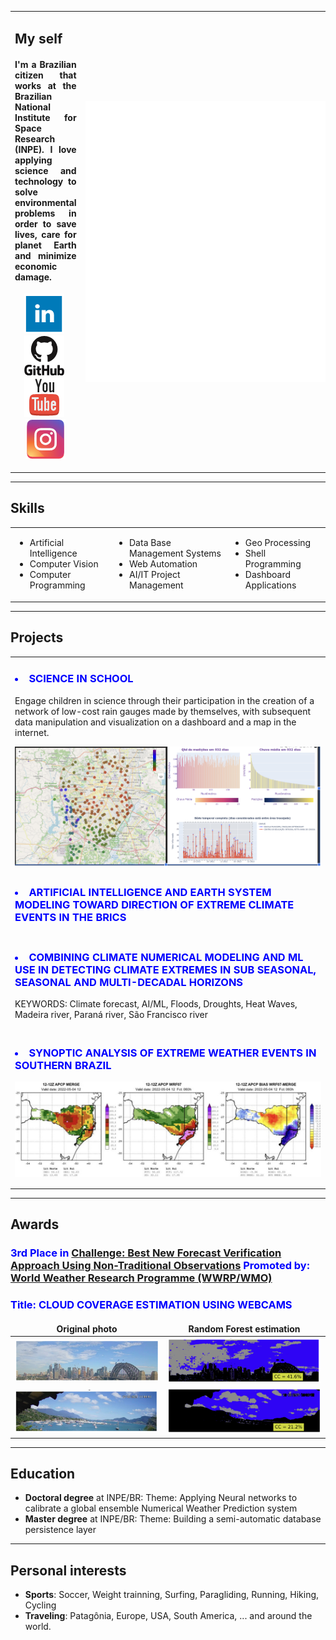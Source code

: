 <!-- BEGIN OF COMMENTS
https://www.markdownguide.org/
https://www.markdownguide.org/cheat-sheet
https://icons-for-free.com/
Boeing, G. 2017. OSMnx: New Methods for Acquiring, Constructing, Analyzing, and Visualizing Complex Street Networks. Computers, Environment and Urban Systems 65, 126-139.
This is a landing page
END OF COMMENTS -->

<style>
td, th, tr {
   border: none!important;
}
</style>

<table>
   <tr>
      <td width="60%" align="justify">
         <h2> My self</h2>
         <h4>I'm a Brazilian citizen that works at the Brazilian National Institute for Space Research (INPE). I love applying science and technology to solve environmental problems in order to save lives, care for planet Earth and minimize economic damage.</h4>
      <p align="center">
         <a href="https://www.linkedin.com/in/jrmgarcia/" target="_blank"><img src="assets/img/linkedin_64.png" /></a>&nbsp;
         <a href="https://github.com/Garcia-INPE" target="_blank"><img src="assets/img/github_64.png" /></a>&nbsp;
         <a href="https://www.youtube.com/@Garcia_AI_Dev" target="_blank"><img src="assets/img/youtube_64.png" /></a>&nbsp;
         <a href="https://www.instagram.com/garcia_ai_dev" target="_blank"><img src="assets/img/instagram_64.png" /></a>
         <!-- | <img src="assets/img/JRMGarcia.jpeg" alt="JRMG_Headshot" width="200" align="right" /> -->
      </p>
      </td>
      <td>
         <embed type="text/html" src="assets/INPE.html" width="400" height="450" align="right">
      </td>
   </tr>
</table>

---
## Skills 

<table>
   <tr>
      <td><ul><li>Artificial Intelligence</li><li>Computer Vision</li><li>Computer Programming</li></ul></td>
      <td><ul><li>Data Base Management Systems</li><li>Web Automation</li><li>AI/IT Project Management</li></ul></td>
      <td><ul><li>Geo Processing</li><li>Shell Programming</li><li>Dashboard Applications</li></ul></td>
   </tr>
</table>
  
---
## Projects

<table>
   <tr><td>
      <h3 style="color:blue"><b><li>SCIENCE IN SCHOOL</li></b></h3>
      <p>Engage children in science through their participation in the creation of a network of low-cost rain gauges made by themselves, with subsequent data manipulation and visualization on a dashboard and a map in the internet.</p>
      <img src="assets/img/ScienceInSchool.jpg" /> 
   </td></tr>

   <tr><td>
      <h3 style="color:blue"><b><li>ARTIFICIAL INTELLIGENCE AND EARTH SYSTEM MODELING TOWARD DIRECTION OF EXTREME CLIMATE EVENTS IN THE BRICS</li></b></h3>
   </td></tr>

   <tr><td>
      <h3 style="color:blue"><b><li>COMBINING CLIMATE NUMERICAL MODELING AND ML USE IN DETECTING CLIMATE EXTREMES IN SUB SEASONAL, SEASONAL AND MULTI-DECADAL HORIZONS</li></b></h3>
      <p>KEYWORDS: Climate forecast, AI/ML, Floods, Droughts, Heat Waves, Madeira river, Paraná river, São Francisco river</p>
   </td></tr>

   <tr><td>
      <h3 style="color:blue"><b><li>SYNOPTIC ANALYSIS OF EXTREME WEATHER EVENTS IN SOUTHERN BRAZIL</li></b></h3>
      <p><img src="assets/img/Aval_ProjGustEscobar.jpg" align="center"/></p>
   </td></tr>
</table>
   
---
## Awards
<h3 style="color:blue"><b>3rd Place in <a href="https://community.wmo.int/en/wgfvrhiweatherwinners-2nd-international-verification-challenge-best-new-verification-metric-making-use-non-traditional-observations">Challenge: Best New Forecast Verification Approach Using Non-Traditional Observations</a></b> Promoted by: <a href="https://community.wmo.int/en/activity-areas/wwrp">World Weather Research Programme (WWRP/WMO)</a></h3>

<h3 style="color:blue">Title: <b>CLOUD COVERAGE ESTIMATION USING WEBCAMS</b></h3>

| Original photo | Random Forest estimation |
|:-:|:-:|
| <img src="assets/img/NonConv-Sidney-Photo.jpg" /> | <img src="assets/img/NonConv-Sidney-RF.jpg" /> |
| <img src="assets/img/NonConv-Ilhabela-Photo.jpg" /> | <img src="assets/img/NonConv-Ilhabela-RF.jpg" /> |

---
## Education
* **Doctoral degree** at INPE/BR: Theme: Applying Neural networks to calibrate a global ensemble Numerical Weather Prediction system
* **Master degree** at INPE/BR: Theme: Building a semi-automatic database persistence layer

---
## Personal interests
* **Sports**: Soccer, Weight trainning, Surfing, Paragliding, Running, Hiking, Cycling
* **Traveling**: Patagônia, Europe, USA, South America, ... and around the world.
  
